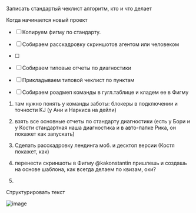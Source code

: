 Записать стандартый чеклист алгоритм, кто и что делает

Когда начинается новый проект

- [ ] Копируем фигму по стандарту.
- [ ] Собираем расскадровку скриншотов агентом или человеком
- [ ]

- [ ] Собираем типовые отчеты по диагностики

- [ ] Прикладываем типовой чеклист по пунктам

- [ ] Собираем роадмеп команды в гугл.таблице и кладем ее в Фигму

1. там нужно понять у команды заботы: блокеры в подключении и точности KJ (у Ани и Наркиса на дейли)
2. взять все основные отчеты по стандарту диагностики (есть у Бори и у Кости стандартная наша диагностика и в авто-папке Рика, он покажет как запускать)

3. Сделать расскадровку лендинга моб. и десктоп версии (Костя покажет, как)
4. перенести скриншоты в Фигму @kakonstantin пришлешь и создашь на основе шаблона, как всегда делаем по квизам, оки?

5.

Структурировать текст

![image](image.png)
